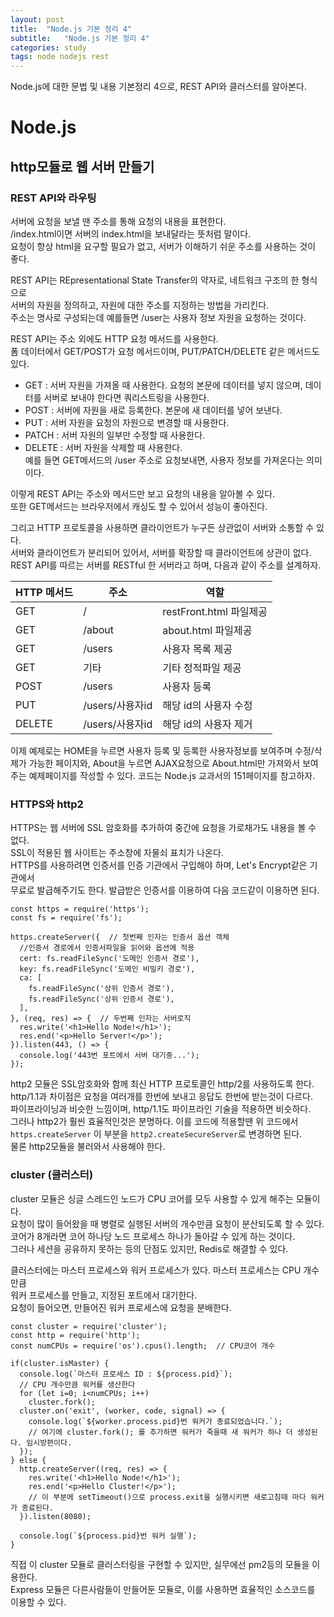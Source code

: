 ```yaml
---
layout: post
title:  "Node.js 기본 정리 4"
subtitle:   "Node.js 기본 정리 4"
categories: study
tags: node nodejs rest
---
```


Node.js에 대한 문법 및 내용 기본정리 4으로, REST API와 클러스터를 알아본다.

# Node.js

## http모듈로 웹 서버 만들기

### REST API와 라우팅

서버에 요청을 보낼 땐 주소를 통해 요청의 내용을 표현한다.  
/index.html이면 서버의 index.html을 보내달라는 뜻처럼 말이다.  
요청이 항상 html을 요구할 필요가 없고, 서버가 이해하기 쉬운 주소를 사용하는 것이 좋다.  

REST API는 REpresentational State Transfer의 약자로, 네트워크 구조의 한 형식으로  
서버의 자원을 정의하고, 자원에 대한 주소를 지정하는 방법을 가리킨다.  
주소는 명사로 구성되는데 예를들면 /user는 사용자 정보 자원을 요청하는 것이다.  

REST API는 주소 외에도 HTTP 요청 메서드를 사용한다.  
폼 데이터에서 GET/POST가 요청 메서드이며, PUT/PATCH/DELETE 같은 메서드도 있다.  
* GET : 서버 자원을 가져올 때 사용한다. 요청의 본문에 데이터를 넣지 않으며, 데이터를 서버로 보내야 한다면 쿼리스트링을 사용한다.
* POST : 서버에 자원을 새로 등록한다. 본문에 새 데이터를 넣어 보낸다.
* PUT : 서버 자원을 요청의 자원으로 변경할 때 사용한다.
* PATCH : 서버 자원의 일부만 수정할 때 사용한다.
* DELETE : 서버 자원을 삭제할 때 사용한다.  
예를 들면 GET메서드의 /user 주소로 요청보내면, 사용자 정보를 가져온다는 의미이다.

이렇게 REST API는 주소와 메서드만 보고 요청의 내용을 알아볼 수 있다.  
또한 GET메서드는 브라우저에서 캐싱도 할 수 있어서 성능이 좋아진다.  

그리고 HTTP 프로토콜을 사용하면 클라이언트가 누구든 상관없이 서버와 소통할 수 있다.  
서버와 클라이언트가 분리되어 있어서, 서버를 확장할 때 클라이언트에 상관이 없다.  
REST API를 따르는 서버를 RESTful 한 서버라고 하며, 다음과 같이 주소를 설계하자.  

HTTP 메서드 | 주소 | 역할
-----------|------|------
GET|/|restFront.html 파일제공
GET|/about|about.html 파일제공
GET|/users|사용자 목록 제공
GET|기타|기타 정적파일 제공
POST|/users|사용자 등록
PUT|/users/사용자id|해당 id의 사용자 수정
DELETE|/users/사용자id|해당 id의 사용자 제거

이제 예제로는 HOME을 누르면 사용자 등록 및 등록한 사용자정보를 보여주며 수정/삭제가 가능한 페이지와, About을 누르면 AJAX요청으로 About.html만
가져와서 보여주는 예제페이지를 작성할 수 있다. 코드는 Node.js 교과서의 151페이지를 참고하자.

### HTTPS와 http2

HTTPS는 웹 서버에 SSL 암호화를 추가하여 중간에 요청을 가로채가도 내용을 볼 수 없다.  
SSL이 적용된 웹 사이트는 주소창에 자물쇠 표치가 나온다.  
HTTPS를 사용하려면 인증서를 인증 기관에서 구입해야 하며, Let's Encrypt같은 기관에서  
무료로 발급해주기도 한다. 발급받은 인증서를 이용하여 다음 코드같이 이용하면 된다.  

~~~
const https = require('https');
const fs = require('fs');

https.createServer({  // 첫번째 인자는 인증서 옵션 객체
  //인증서 경로에서 인증서파일을 읽어와 옵션에 적용
  cert: fs.readFileSync('도메인 인증서 경로'),
  key: fs.readFileSync('도메인 비밀키 경로'),
  ca: [
    fs.readFileSync('상위 인증서 경로'),
    fs.readFileSync('상위 인증서 경로'),
  ],
}, (req, res) => {  // 두번째 인자는 서버로직
  res.write('<h1>Hello Node!</h1>');
  res.end('<p>Hello Server!</p>');
}).listen(443, () => {
  console.log('443번 포트에서 서버 대기중...');
});
~~~

http2 모듈은 SSL암호화와 함께 최신 HTTP 프로토콜인 http/2를 사용하도록 한다.  
http/1.1과 차이점은 요청을 여러개를 한번에 보내고 응답도 한번에 받는것이 다르다.  
파이프라이닝과 비슷한 느낌이며, http/1.1도 파이프라인 기술을 적용하면 비슷하다.  
그러나 http2가 훨씬 효율적인것은 분명하다. 이를 코드에 적용할땐 위 코드에서
`https.createServer` 이 부분을 `http2.createSecureServer`로 변경하면 된다.  
물론 http2모듈을 불러와서 사용해야 한다.  

### cluster (클러스터)

cluster 모듈은 싱글 스레드인 노드가 CPU 코어를 모두 사용할 수 있게 해주는 모듈이다.  
요청이 많이 들어왔을 때 병렬로 실행된 서버의 개수만큼 요청이 분산되도록 할 수 있다.  
코어가 8개라면 코어 하나당 노드 프로세스 하나가 돌아갈 수 있게 하는 것이다.  
그러나 세션을 공유하지 못하는 등의 단점도 있지만, Redis로 해결할 수 있다.  

클러스터에는 마스터 프로세스와 워커 프로세스가 있다. 마스터 프로세스는 CPU 개수만큼  
워커 프로세스를 만들고, 지정된 포트에서 대기한다.  
요청이 들어오면, 만들어진 워커 프로세스에 요청을 분배한다.  

~~~
const cluster = require('cluster');
const http = require('http');
const numCPUs = require('os').cpus().length;  // CPU코어 개수

if(cluster.isMaster) {
  console.log(`마스터 프로세스 ID : ${process.pid}`);
  // CPU 개수만큼 워커를 생산한다
  for (let i=0; i<numCPUs; i++)
    cluster.fork();
  cluster.on('exit', (worker, code, signal) => {
    console.log(`${worker.process.pid}번 워커가 종료되었습니다.`);
    // 여기에 cluster.fork(); 를 추가하면 워커가 죽을때 새 워커가 하나 더 생성된다. 임시방편이다.
  });
} else {
  http.createServer((req, res) => {
    res.write('<h1>Hello Node!</h1>');
    res.end('<p>Hello Cluster!</p>');
    // 이 부분에 setTimeout()으로 process.exit을 실행시키면 새로고침때 마다 워커가 종료된다.
  }).listen(8080);
  
  console.log(`${process.pid}번 워커 실행`);
}
~~~

직접 이 cluster 모듈로 클러스터링을 구현할 수 있지만, 실무에선 pm2등의 모듈을 이용한다.  
Express 모듈은 다른사람들이 만들어둔 모듈로, 이를 사용하면 효율적인 소스코드를 이용할 수 있다.
